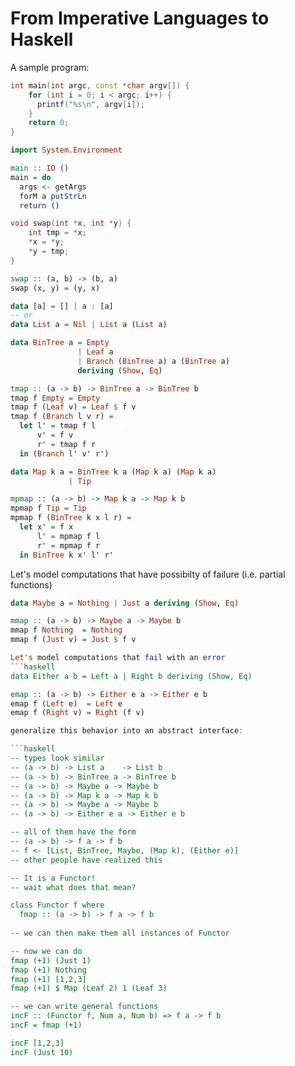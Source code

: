 # From Imperative Languages to Haskell
A sample program:  
```cpp
int main(int argc, const *char argv[]) {
    for (int i = 0; i < argc; i++) {
      printf("%s\n", argv[i]);
    }
    return 0;
}
```

```haskell
import System.Environment

main :: IO ()
main = do
  args <- getArgs
  forM a putStrLn
  return ()
```

```cpp
void swap(int *x, int *y) {
    int tmp = *x;
    *x = *y;
    *y = tmp;
}
```

```haskell
swap :: (a, b) -> (b, a)
swap (x, y) = (y, x)
```

```haskell
data [a] = [] | a : [a]
-- or
data List a = Nil | List a (List a)
```

```haskell
data BinTree a = Empty
               | Leaf a
               | Branch (BinTree a) a (BinTree a)
               deriving (Show, Eq)
```

```haskell
tmap :: (a -> b) -> BinTree a -> BinTree b
tmap f Empty = Empty
tmap f (Leaf v) = Leaf $ f v
tmap f (Branch l v r) = 
  let l' = tmap f l
      v' = f v
      r' = tmap f r
  in (Branch l' v' r')
```

```haskell
data Map k a = BinTree k a (Map k a) (Map k a)
             | Tip
```

```haskell
mpmap :: (a -> b) -> Map k a -> Map k b
mpmap f Tip = Tip
mpmap f (BinTree k x l r) =
  let x' = f x
      l' = mpmap f l
      r' = mpmap f r
  in BinTree k x' l' r'
```

Let's model computations that have possibilty of failure (i.e. partial functions)
```haskell
data Maybe a = Nothing | Just a deriving (Show, Eq)
```

```haskell
mmap :: (a -> b) -> Maybe a -> Maybe b
mmap f Nothing  = Nothing
mmap f (Just v) = Just $ f v

Let's model computations that fail with an error
```haskell
data Either a b = Left a | Right b deriving (Show, Eq)
```

```haskell
emap :: (a -> b) -> Either e a -> Either e b
emap f (Left e)  = Left e
emap f (Right v) = Right (f v)
```

```haskell
generalize this behavior into an abstract interface:

```haskell
-- types look similar
-- (a -> b) -> List a    -> List b
-- (a -> b) -> BinTree a -> BinTree b
-- (a -> b) -> Maybe a -> Maybe b
-- (a -> b) -> Map k a -> Map k b
-- (a -> b) -> Maybe a -> Maybe b
-- (a -> b) -> Either e a -> Either e b

-- all of them have the form 
-- (a -> b) -> f a -> f b
-- f <- [List, BinTree, Maybe, (Map k), (Either e)]
-- other people have realized this

-- It is a Functor!
-- wait what does that mean?

class Functor f where
  fmap :: (a -> b) -> f a -> f b
  
-- we can then make them all instances of Functor

-- now we can do
fmap (+1) (Just 1)
fmap (+1) Nothing
fmap (+1) [1,2,3]
fmap (+1) $ Map (Leaf 2) 1 (Leaf 3)

-- we can write general functions
incF :: (Functor f, Num a, Num b) => f a -> f b
incF = fmap (+1)

incF [1,2,3]
incF (Just 10)
```
